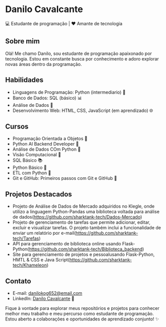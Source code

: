 # Danilo Cavalcante

💻 Estudante de programação | ❤️ Amante de tecnologia

## Sobre mim
Olá! Me chamo Danilo, sou estudante de programação apaixonado por tecnologia. Estou em constante busca por conhecimento e adoro explorar novas áreas dentro da programação.

## Habilidades
- Linguagens de Programação: Python (intermediario) 🐍
- Banco de Dados: SQL (básico) 📊
- Análise de Dados 🎲
- Desenvolvimento Web: HTML, CSS, JavaScript (em aprendizado) 🌐

## Cursos
- Programação Orientada a Objetos 🎯
- Python AI Backend Developer 🧱
- Análise de Dados COm Python 🎲
- Visão Computacional 🤖
- SQL Básico 📚
- Python Básico 🐍
- ETL com Python 🔄
- Git e GitHub: Primeiros passos com Git e GitHub 🚀

## Projetos Destacados
- Projeto de Análise de Dados de Mercado adquiridos no Klegle, onde utilizo a linguagem Python-Pandas uma biblioteca voltada para análise de dados(https://github.com/sharktank-tech/Dados-Mercado)
- Projeto de gerenciamento de tarefas que permite adicionar, editar, excluir e visualizar tarefas. O projeto também inclui a funcionalidade de enviar um relatório por e-mail(https://github.com/sharktank-tech/Tarefas)
- API para gerenciamento de biblioteca online usando Flask-Python(https://github.com/sharktank-tech/Biblioteca_backend)
- Site para gerenciamento de projetos e pessoalusando Flask-Python, HMTL & CSS e Java Script(https://github.com/sharktank-tech/Khameleon)

## Contato
- E-mail: danilokog652@email.com
- LinkedIn: [Danilo Cavalcante](https://www.linkedin.com/in/danilo-c-s-5340b5253/) 💼

Fique à vontade para explorar meus repositórios e projetos para conhecer melhor meu trabalho e meu percurso como estudante de programação. Estou aberto a colaborações e oportunidades de aprendizado conjunto! ✨
